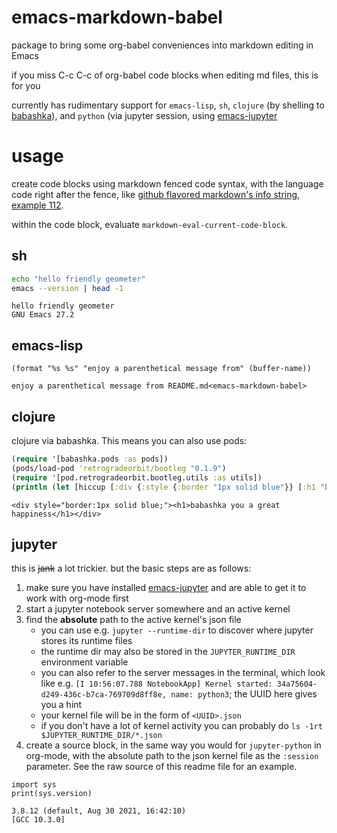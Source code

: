 # emacs-markdown-babel

package to bring some org-babel conveniences into markdown editing in Emacs

if you miss C-c C-c of org-babel code blocks when editing md files, this is for you

currently has rudimentary support for `emacs-lisp`, `sh`, `clojure` (by shelling to [babashka](https://github.com/babashka/babashka)), and `python` (via jupyter session, using [emacs-jupyter](https://github.com/nnicandro/emacs-jupyter)

# usage

create code blocks using markdown fenced code syntax, with the language code right after the fence, like [github flavored markdown's info string, example 112](https://github.github.com/gfm/#example-112).

within the code block, evaluate `markdown-eval-current-code-block`.

## sh

```sh
echo "hello friendly geometer"
emacs --version | head -1
```
```
hello friendly geometer
GNU Emacs 27.2
```

## emacs-lisp

```emacs-lisp
(format "%s %s" "enjoy a parenthetical message from" (buffer-name))
```
```
enjoy a parenthetical message from README.md<emacs-markdown-babel>
```

## clojure

clojure via babashka. This means you can also use pods:

```clojure
(require '[babashka.pods :as pods])
(pods/load-pod 'retrogradeorbit/bootleg "0.1.9")
(require '[pod.retrogradeorbit.bootleg.utils :as utils])
(println (let [hiccup [:div {:style {:border "1px solid blue"}} [:h1 "babashka you a great happiness"]]] (utils/convert-to hiccup :html)))
```
```
<div style="border:1px solid blue;"><h1>babashka you a great happiness</h1></div>
```

## jupyter

this is ~~jank~~ a lot trickier. but the basic steps are as follows:

1. make sure you have installed [emacs-jupyter](https://github.com/nnicandro/emacs-jupyter) and are able to get it to work with org-mode first
2. start a jupyter notebook server somewhere and an active kernel
3. find the **absolute** path to the active kernel's json file
   - you can use e.g. `jupyter --runtime-dir` to discover where jupyter stores its runtime files
   - the runtime dir may also be stored in the `JUPYTER_RUNTIME_DIR` environment variable
   - you can also refer to the server messages in the terminal, which look like e.g. `[I 10:56:07.788 NotebookApp] Kernel started: 34a75604-d249-436c-b7ca-769709d8ff8e, name: python3`; the UUID here gives you a hint
   - your kernel file will be in the form of `<UUID>.json`
   - if you don't have a lot of kernel activity you can probably do `ls -1rt $JUPYTER_RUNTIME_DIR/*.json`
4. create a source block, in the same way you would for `jupyter-python` in org-mode, with the absolute path to the json kernel file as the `:session` parameter. See the raw source of this readme file for an example.

```jupyter-python :session /usr/local/cache/jupyter-notebook-sandbox-with-extensions-jupyter-work/runtime/kernel-34a75604-d249-436c-b7ca-769709d8ff8e.json :results output
import sys
print(sys.version)
```
```
3.8.12 (default, Aug 30 2021, 16:42:10)
[GCC 10.3.0]
```
